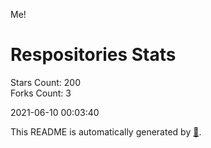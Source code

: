 Me!

# Respositories Stats
Stars Count: 200  
Forks Count: 3

2021-06-10 00:03:40  

This README is automatically generated by [🐰](https://github.com/rnitta/rnitta).
